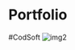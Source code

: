 # Portfolio
#CodSoft
![img2](https://github.com/Codewithvarsil/Portfolio/assets/139484836/f7466d73-00c8-4259-856a-f1fcd2e5e800)
